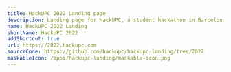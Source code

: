 ```yaml
---
title: HackUPC 2022 Landing page
description: Landing page for HackUPC, a student hackathon in Barcelona.
name: HackUPC 2022 Landing
shortName: HackUPC 2022
addShortcut: true
url: https://2022.hackupc.com
sourceCode: https://github.com/hackupc/hackupc-landing/tree/2022
maskableIcon: /apps/hackupc-landing/maskable-icon.png
---
```

